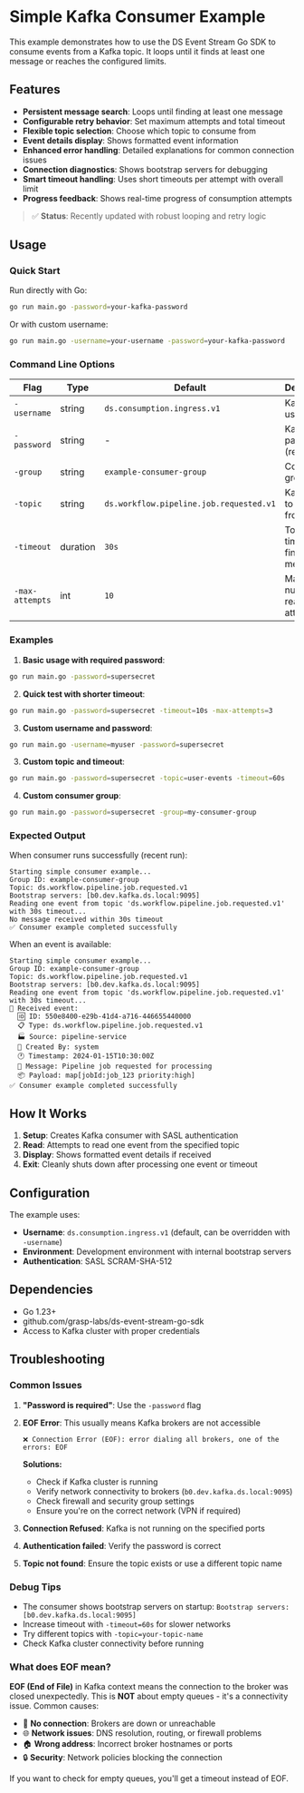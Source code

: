 # Simple Kafka Consumer Example

This example demonstrates how to use the DS Event Stream Go SDK to consume events from a Kafka topic. It loops until it finds at least one message or reaches the configured limits.

## Features

- **Persistent message search**: Loops until finding at least one message
- **Configurable retry behavior**: Set maximum attempts and total timeout
- **Flexible topic selection**: Choose which topic to consume from
- **Event details display**: Shows formatted event information
- **Enhanced error handling**: Detailed explanations for common connection issues
- **Connection diagnostics**: Shows bootstrap servers for debugging
- **Smart timeout handling**: Uses short timeouts per attempt with overall limit
- **Progress feedback**: Shows real-time progress of consumption attempts

> ✅ **Status**: Recently updated with robust looping and retry logic

## Usage

### Quick Start

Run directly with Go:

```bash
go run main.go -password=your-kafka-password
```

Or with custom username:

```bash
go run main.go -username=your-username -password=your-kafka-password
```

### Command Line Options

| Flag | Type | Default | Description |
|------|------|---------|-------------|
| `-username` | string | `ds.consumption.ingress.v1` | Kafka SASL username |
| `-password` | string | - | Kafka SASL password (required) |
| `-group` | string | `example-consumer-group` | Consumer group ID |
| `-topic` | string | `ds.workflow.pipeline.job.requested.v1` | Kafka topic to consume from |
| `-timeout` | duration | `30s` | Total timeout for finding a message |
| `-max-attempts` | int | `10` | Maximum number of read attempts |

### Examples

1. **Basic usage with required password**:
```bash
go run main.go -password=supersecret
```

2. **Quick test with shorter timeout**:
```bash
go run main.go -password=supersecret -timeout=10s -max-attempts=3
```

3. **Custom username and password**:
```bash
go run main.go -username=myuser -password=supersecret
```

3. **Custom topic and timeout**:
```bash
go run main.go -password=supersecret -topic=user-events -timeout=60s
```

4. **Custom consumer group**:
```bash
go run main.go -password=supersecret -group=my-consumer-group
```

### Expected Output

When consumer runs successfully (recent run):
```
Starting simple consumer example...
Group ID: example-consumer-group
Topic: ds.workflow.pipeline.job.requested.v1
Bootstrap servers: [b0.dev.kafka.ds.local:9095]
Reading one event from topic 'ds.workflow.pipeline.job.requested.v1' with 30s timeout...
No message received within 30s timeout
✅ Consumer example completed successfully
```

When an event is available:
```
Starting simple consumer example...
Group ID: example-consumer-group
Topic: ds.workflow.pipeline.job.requested.v1
Bootstrap servers: [b0.dev.kafka.ds.local:9095]
Reading one event from topic 'ds.workflow.pipeline.job.requested.v1' with 30s timeout...
📨 Received event:
  🆔 ID: 550e8400-e29b-41d4-a716-446655440000
  📋 Type: ds.workflow.pipeline.job.requested.v1
  🏭 Source: pipeline-service
  👤 Created By: system
  🕐 Timestamp: 2024-01-15T10:30:00Z
  💬 Message: Pipeline job requested for processing
  📦 Payload: map[jobId:job_123 priority:high]
✅ Consumer example completed successfully
```

## How It Works

1. **Setup**: Creates Kafka consumer with SASL authentication
2. **Read**: Attempts to read one event from the specified topic
3. **Display**: Shows formatted event details if received
4. **Exit**: Cleanly shuts down after processing one event or timeout

## Configuration

The example uses:
- **Username**: `ds.consumption.ingress.v1` (default, can be overridden with `-username`)
- **Environment**: Development environment with internal bootstrap servers
- **Authentication**: SASL SCRAM-SHA-512

## Dependencies

- Go 1.23+
- github.com/grasp-labs/ds-event-stream-go-sdk
- Access to Kafka cluster with proper credentials

## Troubleshooting

### Common Issues

1. **"Password is required"**: Use the `-password` flag
2. **EOF Error**: This usually means Kafka brokers are not accessible
   ```
   ❌ Connection Error (EOF): error dialing all brokers, one of the errors: EOF
   ```
   **Solutions:**
   - Check if Kafka cluster is running
   - Verify network connectivity to brokers (`b0.dev.kafka.ds.local:9095`)
   - Check firewall and security group settings
   - Ensure you're on the correct network (VPN if required)

3. **Connection Refused**: Kafka is not running on the specified ports
4. **Authentication failed**: Verify the password is correct
5. **Topic not found**: Ensure the topic exists or use a different topic name

### Debug Tips

- The consumer shows bootstrap servers on startup: `Bootstrap servers: [b0.dev.kafka.ds.local:9095]`
- Increase timeout with `-timeout=60s` for slower networks
- Try different topics with `-topic=your-topic-name`
- Check Kafka cluster connectivity before running

### What does EOF mean?

**EOF (End of File)** in Kafka context means the connection to the broker was closed unexpectedly. This is **NOT** about empty queues - it's a connectivity issue. Common causes:

- 🔌 **No connection**: Brokers are down or unreachable
- 🌐 **Network issues**: DNS resolution, routing, or firewall problems  
- 🏠 **Wrong address**: Incorrect broker hostnames or ports
- 🔒 **Security**: Network policies blocking the connection

If you want to check for empty queues, you'll get a timeout instead of EOF.